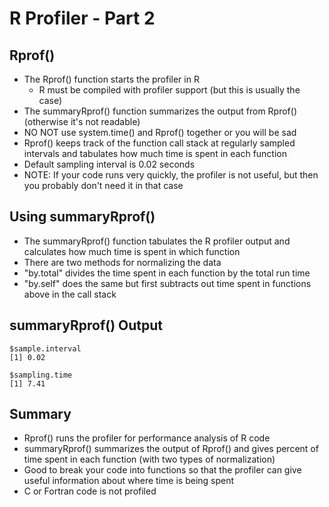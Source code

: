 R Profiler - Part 2
===================

Rprof()
-------

* The  Rprof() function starts the profiler in R
	* R must be compiled with profiler support (but this is usually the case)
* The summaryRprof() function summarizes the output from Rprof() (otherwise it's not readable)
* NO NOT use system.time() and Rprof() together or you will be sad
* Rprof() keeps track of the function call stack at regularly sampled intervals and tabulates how much time is spent in each function
* Default sampling interval is 0.02 seconds
* NOTE: If your code runs very quickly, the profiler is not useful, but then you probably don't need it in that case


Using summaryRprof()
--------------------

* The summaryRprof() function tabulates the R profiler output and calculates how much time is spent in which function
* There are two methods for normalizing the data
* "by.total" divides the time spent in each function by the total run time
* "by.self" does the same but first subtracts out time spent in functions above in the call stack


summaryRprof() Output
---------------------

	$sample.interval
	[1] 0.02
	
	$sampling.time
	[1] 7.41


Summary
-------

* Rprof() runs the profiler for performance analysis of R code
* summaryRprof() summarizes the output of Rprof() and gives percent of time spent in each function (with two types of normalization)
* Good to break your code into functions so that the profiler can give useful information about where time is being spent
* C or Fortran code is not profiled
